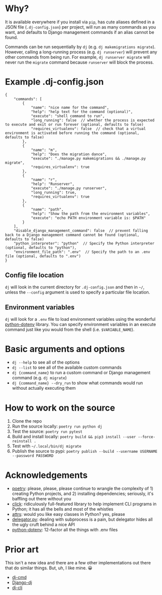 # Why?
It is available everywhere if you install via `pip`, has cute aliases defined in a JSON file (`.dj-config.json`) per project, will run as many commands as you want, and defaults to Django management commands if an alias cannot be found.

Commands can be run sequentially by `dj` (e.g. `dj makemigrations migrate`). However, calling a long-running process (e.g. `dj runserver`) will prevent any other commands from being run. For example, `dj runserver migrate` will never run the `migrate` command because `runserver` will block the process.

# Example .dj-config.json
```
{
	"commands": [
		{
			"name": "nice name for the command",
			"help": "help text for the command (optional)",  
			"execute": "shell command to run",
			"long_running": false  // whether the process is expected to execute and exit or run forever (optional, defaults to false)
			"requires_virtualenv": false  // check that a virtual environment is activated before running the command (optional, defaults to false)
		},
		{
			"name": "m",
			"help": "Does the migration dance",
			"execute": "./manage.py makemigrations && ./manage.py migrate",
			"requires_virtualenv": true
		},
		{
			"name": "r",
			"help": "Runserver",
			"execute": "./manage.py runserver",
			"long_running": true,
			"requires_virtualenv": true
		},
		{
			"name": "path",
			"help": "Show the path from the environment variables",
			"execute": "echo PATH environment variable is: $PATH"
		}
	],
	"disable_django_management_command": false  // prevent falling back to a Django management command cannot be found (optional, defaults to false)
	"python_interpreter": "python"  // Specify the Python interpreter (optional, defaults to "python"),
	"environment_file_path": ".env"  // Specify the path to an .env file (optional, defaults to ".env")
}
```

## Config file location
`dj` will look in the current directory for `.dj-config.json` and then in `~/`, unless the `--config` argument is used to specify a particular file location.

## Environment variables
`dj` will look for a `.env` file to load environment variables using the wonderful [python-dotenv](https://github.com/theskumar/python-dotenv) library. You can specify environment variables in an execute command just like you would from the shell (i.e. `$VARIABLE_NAME`).

# Basic arguments and options
- `dj --help` to see all of the options
- `dj --list` to see all of the available custom commands
- `dj {command_name}` to run a custom command or Django management command (e.g. `dj migrate`)
- `dj {command_name} --dry_run` to show what commands would run without actually executing them

# How to work on the source
1. Clone the repo
1. Run the source locally: `poetry run python dj`
1. Test the source: `poetry run pytest`
1. Build and install locally: `poetry build && pip3 install --user --force-reinstall .`
1. Test with `~/.local/bin/dj migrate`
1. Publish the source to pypi: `poetry publish --build --username USERNAME --password PASSWORD`

# Acknowledgements
- [poetry](https://poetry.eustace.io/): please, please, please continue to wrangle the complexity of 1) creating Python projects, and 2) installing dependencies; seriously, it's baffling out there without you
- [click](https://click.palletsprojects.com/): ridiculously full-featured library to help implement CLI programs in Python; it has all the bells and most of the whistles
- [attrs](https://www.attrs.org/): would you like easy classes in Python? yes, please
- [delegator.py](https://github.com/amitt001/delegator.py): dealing with subprocess is a pain, but delegator hides all the ugly cruft behind a nice API
- [python-dotenv](https://github.com/theskumar/python-dotenv): 12-factor all the things with .env files

# Prior art
This isn't a new idea and there are a few other implementations out there that do similar things. But, uh, I like mine. 😀
- [dj-cmd](https://pypi.org/project/dj-cmd/)
- [Django-dj](https://github.com/h4l/Django-dj)
- [dj-cli](https://pypi.org/project/dj-cli/)
